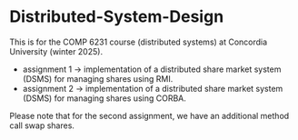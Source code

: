 # Distributed-System-Design

This is for the COMP 6231 course (distributed systems) at Concordia University (winter 2025).

* assignment 1 -> implementation of a distributed share market system (DSMS) for managing shares using RMI.
* assignment 2 -> implementation of a distributed share market system (DSMS) for managing shares using CORBA.

Please note that for the second assignment, we have an additional method call swap shares.
